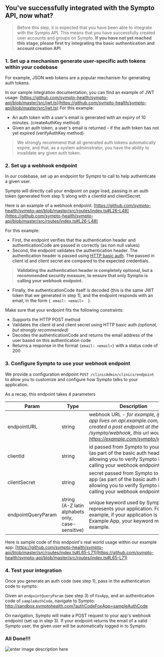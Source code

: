 
## You've successfully integrated with the Sympto API, now what?

> Before this step, it is expected that you have been able to integrate with the Sympto API. This means that you have successfully created user accounts and groups on Sympto. 
> **If you have not yet reached this stage, please first try integrating the basic authentication and account creation API** 

### **1. Set up a mechanism generate user-specific auth tokens within your codebase**

For example, JSON web tokens are a popular mechanism for generating auth tokens. 

In our sample integration documentation, you can find an example of JWT usage:
[https://github.com/sympto-health/sympto-api/blob/master/src/jwt.ts](https://github.com/sympto-health/sympto-api/blob/master/src/jwt.ts) 
For this example:
 - An auth token with a user's email is generated with an expiry of 10 minutes. (createAuthKey method)
 - Given an auth token, a user's email is returned  - if the auth token has not yet expired (verifyAuthKey method)

> We strongly recommend that all generated auth tokens automatically expire, and that, as a system administrator, you have the ability to invalidate any given auth token. 
 
 ### **2. Set up a webhook endpoint**
 
 In our codebase, set up an endpoint for Sympto to call to help authenticate a given user.

Sympto will directly call your endpoint on page load, passing in an auth token (generated from step 1) along with a clientId and clientSecret.

Here is an example of a webhook endpoint: [https://github.com/sympto-health/sympto-api/blob/master/src/routes/index.ts#L26-L48](https://github.com/sympto-health/sympto-api/blob/master/src/routes/index.ts#L26-L48)

For this example:
 - First, the endpoint verifies that the authentication header and authenticationCode are passed in correctly (as non null values)
 - Second, the endpoint validates the authentication header. The authentication header is passed using  [HTTP basic auth](https://developer.mozilla.org/en-US/docs/Web/HTTP/Authentication#Basic_authentication_scheme). The passed in client id and client secret are compared to the expected credentials. 
> **Validating the authentication header is completely optional, but a recommended security measure, to ensure that only Sympto is calling your webhook endpoint.** 
 - Finally, the authenticationCode itself is decoded (this is the same JWT token that we generated in step 1), and the endpoint responds with an email, in the form `{ email: <email>  }`.

Make sure that your endpoint fits the following constraints:

 - Supports the HTTP POST method
 - Validates the client id and client secret using HTTP basic auth *(optional, but strongly recommended)*
 - Decodes the authenticationCode and returns the email address of the user based on this authentication code
 - Returns a response in the format `{email: <email>}` with a status code of 200


### **3. Configure Sympto to use your webhook endpoint**

We provide a configuration endpoint 
 `POST /clinicAdmin/clinics/endpoint` 
 to allow you to customize and configure how Sympto talks to your application.

As a recap, this endpoint takes 4 parameters

|Param  | Type| Description |
|--|--|--|
| endpointURL | string | webhook URL - *for example, if our app lives on api.example.com, and we created a post endpoint at the route /sympto/webhook, this url would be https://example.com/sympto/webhook*
| clientId | string | id passed from Sympto to your app (as part of the basic auth header), allowing you to verify Sympto is calling your webhook endpoint | 
| clientSecret | string | secret passed from Sympto to your app (as part of the basic auth header), allowing you to verify Sympto is calling your webhook endpoint | 
| endpointQueryParam | string (A-Z latin alphabets only, case-sensitive) | unique keyword used by Sympto that represents your application. For example, if your application is Example App, your keyword might be example.

Here is sample code of this endpoint's real world usage within our example app: [https://github.com/sympto-health/sympto-api/blob/master/src/routes/index.ts#L65-L71](https://github.com/sympto-health/sympto-api/blob/master/src/routes/index.ts#L65-L71)


### **4. Test your integration**
Once you generate an auth code (see step 1), pass in the authentication code to sympto:

Given an `endpointQueryParam` (see step 3) of `FoxApp`, and an authentication code of `sampleAuthCode`, navigate to Sympto:
http://sandbox.symptohealth.com?authCodeFoxApp=sampleAuthCode

On navigation, Sympto will make a POST request to your app's webhook endpoint (set up in step 3). If your endpoint returns the email of a valid Sympto user, the given user will be automatically logged in to Sympto.


### All Done!!!
![enter image description here](https://media1.giphy.com/media/l3q2zVr6cu95nF6O4/source.gif)
